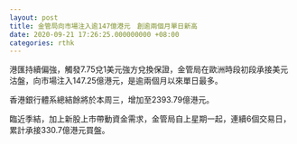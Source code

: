 ```yaml
---
layout: post
title: 金管局向市場注入逾147億港元　創逾兩個月單日新高
date: 2020-09-21 17:26:25.000000000 +08:00
categories: rthk
---
```


港匯持續偏強，觸發7.75兌1美元強方兌換保證，金管局在歐洲時段初段承接美元沽盤，向市場注入147.25億港元，是逾兩個月以來單日最多。

香港銀行體系總結餘將於本周三，增加至2393.79億港元。

臨近季結，加上新股上市帶動資金需求，金管局自上星期一起，連續6個交易日，累計承接330.7億港元買盤。
